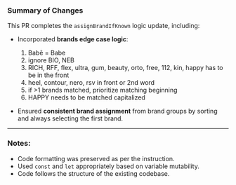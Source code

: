 ### Summary of Changes

This PR completes the `assignBrandIfKnown` logic update, including:

- Incorporated **brands edge case logic**:    
    1. Babē = Babe
    2. ignore BIO, NEB
    3. RICH, RFF, flex, ultra, gum, beauty, orto, free, 112, kin, happy has to be in the front
    4. heel, contour, nero, rsv in front or 2nd word
    5. if >1 brands matched, prioritize matching beginning
    6. HAPPY needs to be matched capitalized

- Ensured **consistent brand assignment** from brand groups by sorting and always selecting the first brand.

---

### Notes:
- Code formatting was preserved as per the instruction.
- Used `const` and `let` appropriately based on variable mutability.
- Code follows the structure of the existing codebase.